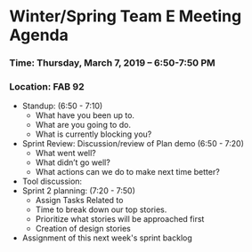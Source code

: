 # Winter/Spring Team E Meeting Agenda
### Time: Thursday, March 7, 2019 – 6:50-7:50 PM
### Location: FAB 92

* Standup: (6:50 - 7:10)
   * What have you been up to.
   * What are you going to do.
   * What is currently blocking you?
* Sprint Review: Discussion/review of Plan demo (6:50 - 7:20)
   * What went well?
   * What didn’t go well?
   * What actions can we do to make next time better?
* Tool discussion:
* Sprint 2 planning: (7:20 - 7:50)
   * Assign Tasks Related to 
   * Time to break down our top stories.
   * Prioritize what stories will be approached first
   * Creation of design stories
* Assignment of this next week's sprint backlog
